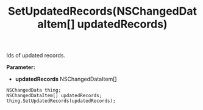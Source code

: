 ﻿---
uid: crmscript_ref_NSChangedData_SetUpdatedRecords
title: SetUpdatedRecords(NSChangedDataItem[] updatedRecords)
intellisense: NSChangedData.SetUpdatedRecords
keywords: NSChangedData, GetUpdatedRecords
so.topic: reference
---

Ids of updated records.

**Parameter:** 
 - **updatedRecords** NSChangedDataItem[]

```crmscript
NSChangedData thing;
NSChangedDataItem[] updatedRecords;
thing.SetUpdatedRecords(updatedRecords);
```

